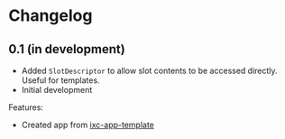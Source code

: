 # Changelog

## 0.1 (in development)
  * Added `SlotDescriptor` to allow slot contents to be accessed directly. Useful for templates.
  * Initial development

Features:

  * Created app from [ixc-app-template]

[ixc-app-template]: https://github.com/ixc/ixc-app-template/
